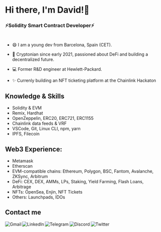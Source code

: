 # Hi there, I'm David!👋

### ⚡Solidity Smart Contract Developer⚡
#




- 😄 I am a young dev from Barcelona, Spain (CET). 

- 🌱 Cryptonian since early 2021, passioned about DeFi and building a decentralized future. 

- 💻 Former R&D engineer at Hewlett-Packard.

- ✨ Currenly building an NFT ticketing platform at the Chainlink Hackaton



## Knowledge & Skills
- Solidity & EVM
- Remix, Hardhat
- OpenZeppelin, ERC20, ERC721, ERC1155
- Chainlink data feeds & VRF
- VSCode, Git, Linux CLI, npm, yarn
- IPFS, Filecoin


## Web3 Experience:
- Metamask
- Etherscan
- EVM-compatible chains: Ethereum, Polygon, BSC, Fantom, Avalanche, ZKSync, Arbitrum
- DeFi: CEX, DEX, AMMs, LPs, Staking, Yield Farming, Flash Loans, Arbitrage
- NFTs: OpenSea, Enjin, NFT Tickets
- Others: Launchpads, IDOs


## Contact me
<a href="mailto:davidcamps67@gmail.com"><img align="left" src="https://img.shields.io/badge/Gmail-D14836?style=for-the-badge&logo=gmail&logoColor=white" alt="Gmail"/></a><a href="https://www.linkedin.com/in/davidcampsnovi/"><img align="left" src="https://img.shields.io/badge/LinkedIn-0077B5?style=for-the-badge&logo=linkedin&logoColor=white" alt="LinkedIn"/></a><a href="https://t.me/fields93"><img align="left" src="https://img.shields.io/badge/Telegram-2CA5E0?style=for-the-badge&logo=telegram&logoColor=white" alt="Telegram"/></a></a><a href="https://discord.com/users/592730946164359180"><img align="left" src="https://img.shields.io/badge/Discord-7289DA?style=for-the-badge&logo=discord&logoColor=white" alt="Discord"/></a><a href="https://twitter.com/fields_93"><img align="left" src="https://img.shields.io/badge/Twitter-1DA1F2?style=for-the-badge&logo=twitter&logoColor=white" alt="Twitter"/></a>

  

<!--
**fields93/fields93** is a ✨ _special_ ✨ repository because its `README.md` (this file) appears on your GitHub profile.

Here are some ideas to get you started:

- 🔭 I’m currently working on ...
- 🌱 I’m currently learning ...
- 👯 I’m looking to collaborate on ...
- 🤔 I’m looking for help with ...
- 💬 Ask me about ...
- 📫 How to reach me: ...
- 😄 Pronouns: ...
- ⚡ Fun fact: ...

-->
